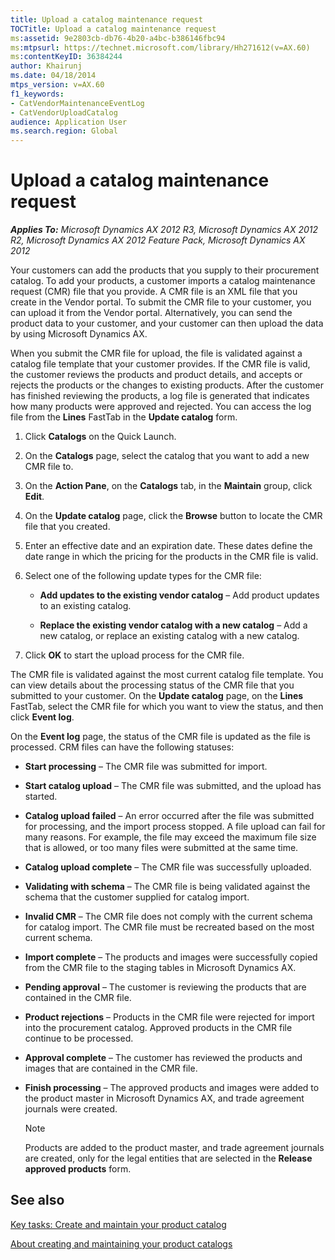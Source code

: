 ```yaml
---
title: Upload a catalog maintenance request
TOCTitle: Upload a catalog maintenance request
ms:assetid: 9e2803cb-db76-4b20-a4bc-b386146fbc94
ms:mtpsurl: https://technet.microsoft.com/library/Hh271612(v=AX.60)
ms:contentKeyID: 36384244
author: Khairunj
ms.date: 04/18/2014
mtps_version: v=AX.60
f1_keywords:
- CatVendorMaintenanceEventLog
- CatVendorUploadCatalog
audience: Application User
ms.search.region: Global
---
```


# Upload a catalog maintenance request 


_**Applies To:** Microsoft Dynamics AX 2012 R3, Microsoft Dynamics AX 2012 R2, Microsoft Dynamics AX 2012 Feature Pack, Microsoft Dynamics AX 2012_

Your customers can add the products that you supply to their procurement catalog. To add your products, a customer imports a catalog maintenance request (CMR) file that you provide. A CMR file is an XML file that you create in the Vendor portal. To submit the CMR file to your customer, you can upload it from the Vendor portal. Alternatively, you can send the product data to your customer, and your customer can then upload the data by using Microsoft Dynamics AX.

When you submit the CMR file for upload, the file is validated against a catalog file template that your customer provides. If the CMR file is valid, the customer reviews the products and product details, and accepts or rejects the products or the changes to existing products. After the customer has finished reviewing the products, a log file is generated that indicates how many products were approved and rejected. You can access the log file from the **Lines** FastTab in the **Update catalog** form.

1.  Click **Catalogs** on the Quick Launch.

2.  On the **Catalogs** page, select the catalog that you want to add a new CMR file to.

3.  On the **Action Pane**, on the **Catalogs** tab, in the **Maintain** group, click **Edit**.

4.  On the **Update catalog** page, click the **Browse** button to locate the CMR file that you created.

5.  Enter an effective date and an expiration date. These dates define the date range in which the pricing for the products in the CMR file is valid.

6.  Select one of the following update types for the CMR file:
    
      - **Add updates to the existing vendor catalog** – Add product updates to an existing catalog.
    
      - **Replace the existing vendor catalog with a new catalog** – Add a new catalog, or replace an existing catalog with a new catalog.

7.  Click **OK** to start the upload process for the CMR file.

The CMR file is validated against the most current catalog file template. You can view details about the processing status of the CMR file that you submitted to your customer. On the **Update catalog** page, on the **Lines** FastTab, select the CMR file for which you want to view the status, and then click **Event log**.

On the **Event log** page, the status of the CMR file is updated as the file is processed. CRM files can have the following statuses:

  - **Start processing** – The CMR file was submitted for import.

  - **Start catalog upload** – The CMR file was submitted, and the upload has started.

  - **Catalog upload failed** – An error occurred after the file was submitted for processing, and the import process stopped. A file upload can fail for many reasons. For example, the file may exceed the maximum file size that is allowed, or too many files were submitted at the same time.

  - **Catalog upload complete** – The CMR file was successfully uploaded.

  - **Validating with schema** – The CMR file is being validated against the schema that the customer supplied for catalog import.

  - **Invalid CMR** – The CMR file does not comply with the current schema for catalog import. The CMR file must be recreated based on the most current schema.

  - **Import complete** – The products and images were successfully copied from the CMR file to the staging tables in Microsoft Dynamics AX.

  - **Pending approval** – The customer is reviewing the products that are contained in the CMR file.

  - **Product rejections** – Products in the CMR file were rejected for import into the procurement catalog. Approved products in the CMR file continue to be processed.

  - **Approval complete** – The customer has reviewed the products and images that are contained in the CMR file.

  - **Finish processing** – The approved products and images were added to the product master in Microsoft Dynamics AX, and trade agreement journals were created.
    

    > [!NOTE]
    > <P>Products are added to the product master, and trade agreement journals are created, only for the legal entities that are selected in the <STRONG>Release approved products</STRONG> form.</P>



## See also

[Key tasks: Create and maintain your product catalog](key-tasks-create-and-maintain-your-product-catalog.md)

[About creating and maintaining your product catalogs](about-creating-and-maintaining-your-product-catalogs.md)

  


